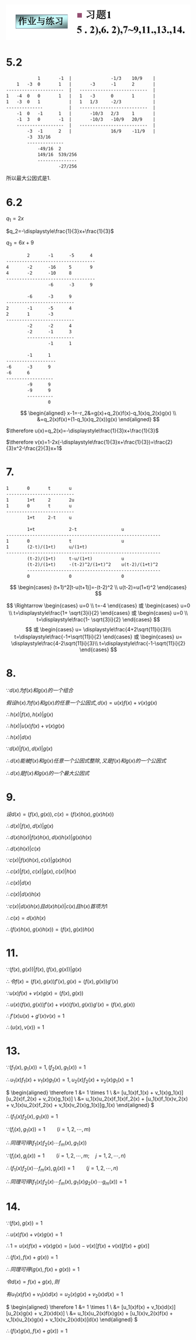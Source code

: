 ![](./images/2020-10-14-18-38-42.png)

# 5.2

                1       -1  |               -1/3    10/9    |   
        1   -3  0       1   |       -3      -1      2       |
    ----------------------  |   --------------------------  |
    1   -4  0   0       1   |   1   -3      0       1       |
    1   -3  0   1           |   1   1/3     -2/3            |
    --------------          |   --------------------------  |
        -1  0   -1      1   |       -10/3   2/3     1       |
        -1  3   0       -1  |       -10/3   -10/9   20/9    |
        ------------------  |   --------------------------  |
            -3  -1      2   |               16/9    -11/9   |
            -3  33/16
            --------------
                -49/16  2
                149/16  539/256
                ---------------
                        -27/256

所以最大公因式是1.

# 6.2

$q_1=2x$

$q_2=-\displaystyle\frac{1}{3}x+\frac{1}{3}$

$q_3=6x+9$

            2       -1      -5      4
    ----------------------------------
    4       -2      -16     5       9
    4       -2      -10     8
    ----------------------------------
                    -6      -3      9

            -6      -3      9
    --------------------------
    2       -1      -5      4
    2       1       -3
    --------------------------
            -2      -2      4
            -2      -1      3
            ------------------
                    -1      1

            -1      1
    -------------------
    -6      -3      9
    -6      6
    ------------------
            -9      9
            -9      9
            ----------
                    0


$$
\begin{aligned}
x-1=-r_2&=g(x)+q_2(x)f(x)-q_1(x)q_2(x)g(x) \\
&=q_2(x)f(x)+(1-q_1(x)q_2(x))g(x)
\end{aligned}
$$

$\therefore u(x)=q_2(x)=-\displaystyle\frac{1}{3}x+\frac{1}{3}$

$\therefore v(x)=1-2x(-\displaystyle\frac{1}{3}x+\frac{1}{3})=\frac{2}{3}x^2-\frac{2}{3}x+1$


# 7.

    1       0       t       u
    --------------------------
    1       1+t     2       2u
    1       0       t       u
    --------------------------
            1+t     2-t     u

            1+t             2-t                 u
    -----------------------------------------------------------
    1       0               t                   u
    1       (2-t)/(1+t)     u/(1+t)
    -----------------------------------------------------------
            (t-2)/(1+t)     t-u/(1+t)           u
            (t-2)/(1+t)     -(t-2)^2/(1+t)^2    u(t-2)/(1+t)^2
            ---------------------------------------------------
            0               0                   0

$$
\begin{cases}
(t+1)^2[t-u(t+1)]=-(t-2)^2 \\
u(t-2)=u(1+t)^2
\end{cases}
$$

$$
\Rightarrow
\begin{cases}
u=0 \\
t=-4
\end{cases}
或
\begin{cases}
u=0 \\
t=\displaystyle\frac{1+ \sqrt{3}i}{2}
\end{cases}
或
\begin{cases}
u=0 \\
t=\displaystyle\frac{1- \sqrt{3}i}{2}
\end{cases}
$$
$$
或
\begin{cases}
u= \displaystyle\frac{4+2\sqrt{11}i}{3}\\
t=\displaystyle\frac{-1+\sqrt{11}i}{2}
\end{cases}
或
\begin{cases}
u= \displaystyle\frac{4-2\sqrt{11}i}{3}\\
t=\displaystyle\frac{-1-\sqrt{11}i}{2}
\end{cases}
$$


# 8.

$\because d(x)为f(x)和g(x)的一个组合$

$假设h(x)为f(x)和g(x)的任意一个公因式, d(x)=u(x)f(x)+v(x)g(x)$

$\therefore h(x)|f(x), h(x)|g(x)$

$\therefore h(x)|u(x)f(x)+v(x)g(x)$

$\therefore h(x)|d(x)$

$\because d(x)|f(x), d(x)|g(x)$

$\therefore d(x)能被f(x)和g(x)任意一个公因式整除, 又是f(x)和g(x)的一个公因式$

$\therefore d(x)是f(x)和g(x)的一个最大公因式$


# 9.

$设d(x)=(f(x), g(x)), c(x)=(f(x)h(x), g(x)h(x))$

$\therefore d(x)|f(x), d(x)|g(x)$

$\therefore d(x)h(x)|f(x)h(x), d(x)h(x)|g(x)h(x)$

$\therefore d(x)h(x)|c(x)$

$\because c(x)|f(x)h(x), c(x)|g(x)h(x)$

$\therefore c(x)|f(x), c(x)|g(x), c(x)|h(x)$

$\therefore c(x)|d(x)$

$\therefore c(x)|d(x)h(x)$

$\because c(x)|d(x)h(x) 且 d(x)h(x)|c(x) 且 h(x)首项为1$

$\therefore c(x)=d(x)h(x)$

$\therefore (f(x)h(x), g(x)h(x))=(f(x), g(x))h(x)$


# 11.

$\because (f(x),g(x))|f(x), (f(x),g(x))|g(x)$

$\therefore 令f(x)=(f(x),g(x))f'(x), g(x)=(f(x),g(x))g'(x)$

$\because u(x)f(x)+v(x)g(x)=(f(x), g(x))$

$\therefore u(x)(f(x),g(x))f'(x)+v(x)(f(x),g(x))g'(x)=(f(x), g(x))$

$\therefore f'(x)u(x)+g'(x)v(x)=1$

$\therefore (u(x), v(x))=1$

# 13.

$\because (f_1(x), g_1(x))=1, (f_2(x), g_1(x))=1$

$\therefore u_1(x)f_1(x) + v_1(x)g_1(x)=1, u_2(x)f_2(x) + v_2(x)g_1(x)=1$

$
\begin{aligned}
\therefore 1 &= 1 \times 1 \\
&= [u_1(x)f_1(x) + v_1(x)g_1(x)][u_2(x)f_2(x) + v_2(x)g_1(x)] \\
&= u_1(x)u_2(x)f_1(x)f_2(x) + [u_1(x)f_1(x)v_2(x) + v_1(x)u_2(x)f_2(x) +  v_1(x)v_2(x)g_1(x)]g_1(x)
\end{aligned}
$

$\therefore (f_1(x)f_2(x), g_1(x))=1$

$\because (f_i(x), g_1(x))=1 \qquad (i=1,2,\cdots, m)$

$\therefore 同理可得 (f_1(x)f_2(x)\cdots f_m(x), g_1(x))$

$\because (f_i(x), g_j(x))=1 \qquad (i=1,2,\cdots, m; \quad j=1,2,\cdots, n)$

$\therefore (f_1(x)f_2(x)\cdots f_m(x), g_j(x))=1 \qquad (j=1,2,\cdots, n)$

$\therefore 同理可得 (f_1(x)f_2(x)\cdots f_m(x), g_1(x)g_2(x)\cdots g_m(x))=1$

# 14.

$\because (f(x), g(x))=1$

$\therefore u(x)f(x)+v(x)g(x)=1$

$\therefore 1=u(x)f(x)+v(x)g(x)=[u(x)-v(x)]f(x) + v(x)[f(x) + g(x)]$

$\therefore (f(x), f(x)+g(x)) = 1$

$\therefore 同理可得 (g(x), f(x)+g(x)) = 1$

$令d(x)=f(x)+g(x), 则$

$有u_1(x)f(x) + v_1(x)d(x)=u_2(x)g(x) + v_2(x)d(x)=1$

$
\begin{aligned}
\therefore 1 &= 1 \times 1 \\
&= [u_1(x)f(x) + v_1(x)d(x)][u_2(x)g(x) + v_2(x)d(x)] \\
&= u_1(x)u_2(x)f(x)g(x) + [u_1(x)v_2(x)f(x) + v_1(x)u_2(x)g(x) +  v_1(x)v_2(x)d(x)]d(x)
\end{aligned}
$

$\therefore (f(x)g(x), f(x)+g(x))=1$